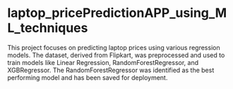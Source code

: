# laptop_pricePredictionAPP_using_ML_techniques
This project focuses on predicting laptop prices using various regression models. The dataset, derived from Flipkart, was preprocessed and used to train models like Linear Regression, RandomForestRegressor, and XGBRegressor. The RandomForestRegressor was identified as the best performing model and has been saved for deployment.
